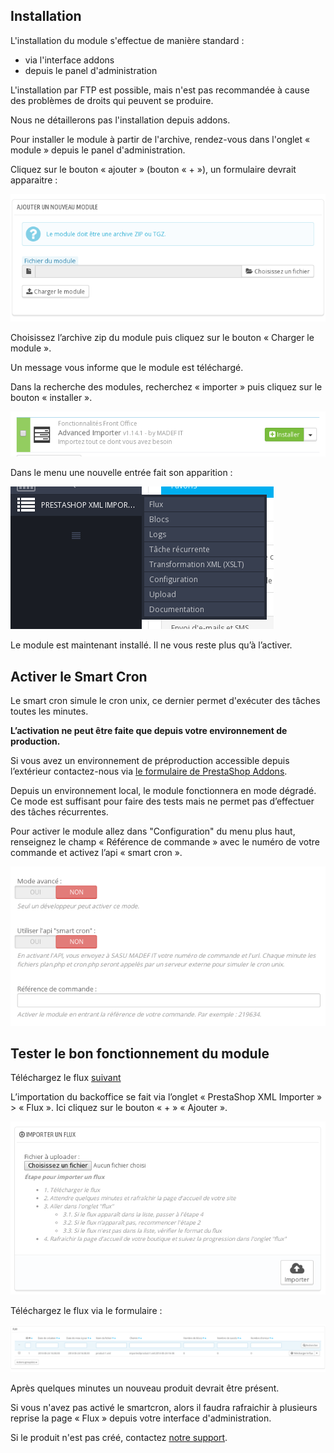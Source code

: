 ## Installation

L'installation du module s'effectue de manière standard :
- via l'interface addons
- depuis le panel d'administration

L'installation par FTP est possible, mais n'est pas recommandée à cause des problèmes de droits qui peuvent se produire.

Nous ne détaillerons pas l'installation depuis addons.

Pour installer le module à partir de l'archive, rendez-vous dans l'onglet « module » depuis le panel d'administration.

Cliquez sur le bouton « ajouter » (bouton « + »), un formulaire devrait apparaitre :

![image alt text](media/image_0.png)

Choisissez l’archive zip du module puis cliquez sur le bouton « Charger le module ».

Un message vous informe que le module est téléchargé.

Dans la recherche des modules, recherchez « importer » puis cliquez sur le bouton « installer ».

![image alt text](media/image_1.png)

Dans le menu une nouvelle entrée fait son apparition :

![image alt text](media/image_2.png)

Le module est maintenant installé. Il ne vous reste plus qu’à l’activer.

## Activer le Smart Cron

Le smart cron simule le cron unix, ce dernier permet d'exécuter des tâches toutes les minutes.

**L’activation ne peut être faite que depuis votre environnement de production.**

Si vous avez un environnement de préproduction accessible depuis l’extérieur contactez-nous via [le formulaire de PrestaShop Addons](https://addons.prestashop.com/fr/contactez-nous?id_product=7951).

Depuis un environnement local, le module fonctionnera en mode dégradé. Ce mode est suffisant pour faire des tests mais ne permet pas d’effectuer des tâches récurrentes.

Pour activer le module allez dans "Configuration" du menu plus haut, renseignez le champ « Référence de commande » avec le numéro de votre commande et activez l’api « smart cron ».

![image alt text](media/image_3.png)

## Tester le bon fonctionnement du module

Téléchargez le flux [suivant](!flow/check-install.xml)

L’importation du backoffice se fait via l’onglet « PrestaShop XML Importer » > « Flux ». Ici cliquez sur le bouton « + » « Ajouter ».

![image alt text](media/image_4.png)

Téléchargez le flux via le formulaire :

![image alt text](media/image_5.png)

Après quelques minutes un nouveau produit devrait être présent.

Si vous n'avez pas activé le smartcron, alors il faudra rafraichir à plusieurs reprise la page « Flux » depuis votre interface d'administration.

Si le produit n'est pas créé, contactez [notre support](https://addons.prestashop.com/fr/contactez-nous?id_product=7951).
